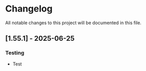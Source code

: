 # Changelog

All notable changes to this project will be documented in this file.

## [1.55.1] - 2025-06-25

### Testing

- Test

<!-- generated by git-cliff -->
